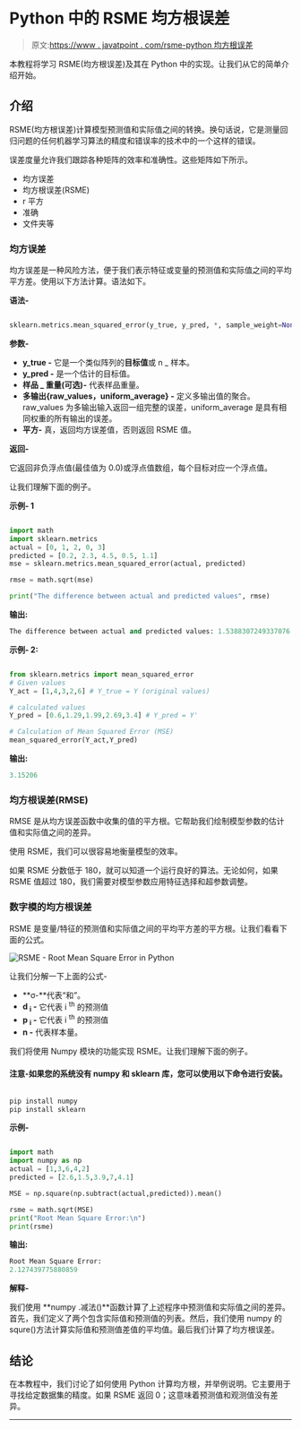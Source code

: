 # Python 中的 RSME 均方根误差

> 原文:[https://www . javatpoint . com/rsme-python 均方根误差](https://www.javatpoint.com/rsme-root-mean-square-error-in-python)

本教程将学习 RSME(均方根误差)及其在 Python 中的实现。让我们从它的简单介绍开始。

## 介绍

RSME(均方根误差)计算模型预测值和实际值之间的转换。换句话说，它是测量回归问题的任何机器学习算法的精度和错误率的技术中的一个这样的错误。

误差度量允许我们跟踪各种矩阵的效率和准确性。这些矩阵如下所示。

*   均方误差
*   均方根误差(RSME)
*   r 平方
*   准确
*   文件夹等

### 均方误差

均方误差是一种风险方法，便于我们表示特征或变量的预测值和实际值之间的平均平方差。使用以下方法计算。语法如下。

**语法-**

```py

sklearn.metrics.mean_squared_error(y_true, y_pred, *, sample_weight=None, multioutput='uniform_average', squared=True)

```

**参数-**

*   **y_true -** 它是一个类似阵列的**目标值**或 n _ 样本。
*   **y_pred -** 是一个估计的目标值。
*   **样品 _ 重量(可选)-** 代表样品重量。
*   **多输出{raw_values，uniform_average} -** 定义多输出值的聚合。raw_values 为多输出输入返回一组完整的误差，uniform_average 是具有相同权重的所有输出的误差。
*   **平方-** 真，返回均方误差值，否则返回 RSME 值。

**返回-**

它返回非负浮点值(最佳值为 0.0)或浮点值数组，每个目标对应一个浮点值。

让我们理解下面的例子。

**示例- 1**

```py

import math
import sklearn.metrics
actual = [0, 1, 2, 0, 3]
predicted = [0.2, 2.3, 4.5, 0.5, 1.1]
mse = sklearn.metrics.mean_squared_error(actual, predicted)

rmse = math.sqrt(mse)

print("The difference between actual and predicted values", rmse)

```

**输出:**

```py
The difference between actual and predicted values: 1.5388307249337076

```

**示例- 2:**

```py

from sklearn.metrics import mean_squared_error
# Given values
Y_act = [1,4,3,2,6] # Y_true = Y (original values)

# calculated values
Y_pred = [0.6,1.29,1.99,2.69,3.4] # Y_pred = Y'

# Calculation of Mean Squared Error (MSE)
mean_squared_error(Y_act,Y_pred)

```

**输出:**

```py
3.15206

```

### 均方根误差(RMSE)

RMSE 是从均方误差函数中收集的值的平方根。它帮助我们绘制模型参数的估计值和实际值之间的差异。

使用 RSME，我们可以很容易地衡量模型的效率。

如果 RSME 分数低于 180，就可以知道一个运行良好的算法。无论如何，如果 RSME 值超过 180，我们需要对模型参数应用特征选择和超参数调整。

### 数字模的均方根误差

RSME 是变量/特征的预测值和实际值之间的平均平方差的平方根。让我们看看下面的公式。

![RSME - Root Mean Square Error in Python](img/41132e9effb57dbc65b72f3c3b0aa237.png)

让我们分解一下上面的公式-

*   **σ-**代表“和”。
*   **d <sub>i</sub> -** 它代表 i <sup>th</sup> 的预测值
*   **p <sub>i</sub> -** 它代表 i <sup>th</sup> 的预测值
*   **n -** 代表样本量。

我们将使用 Numpy 模块的功能实现 RSME。让我们理解下面的例子。

#### 注意-如果您的系统没有 numpy 和 sklearn 库，您可以使用以下命令进行安装。

```py

pip install numpy
pip install sklearn

```

**示例-**

```py

import math
import numpy as np
actual = [1,3,6,4,2]
predicted = [2.6,1.5,3.9,7,4.1]

MSE = np.square(np.subtract(actual,predicted)).mean() 

rsme = math.sqrt(MSE)
print("Root Mean Square Error:\n")
print(rsme)

```

**输出:**

```py
Root Mean Square Error:
2.127439775880859

```

**解释-**

我们使用 **numpy .减法()**函数计算了上述程序中预测值和实际值之间的差异。首先，我们定义了两个包含实际值和预测值的列表。然后，我们使用 numpy 的 squre()方法计算实际值和预测值差值的平均值。最后我们计算了均方根误差。

## 结论

在本教程中，我们讨论了如何使用 Python 计算均方根，并举例说明。它主要用于寻找给定数据集的精度。如果 RSME 返回 0；这意味着预测值和观测值没有差异。

* * *